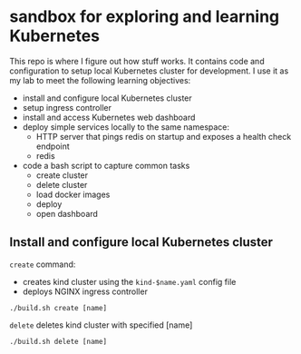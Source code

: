 # sandbox for exploring and learning Kubernetes

This repo is where I figure out how stuff works. It contains code and configuration to setup local Kubernetes cluster for development.
I use it as my lab to meet the following learning objectives:

- install and configure local Kubernetes cluster
- setup ingress controller
- install and access Kubernetes web dashboard  
- deploy simple services locally to the same namespace:
  - HTTP server that pings redis on startup and exposes a health check endpoint
  - redis
- code a bash script to capture common tasks
  - create cluster
  - delete cluster
  - load docker images
  - deploy
  - open dashboard

## Install and configure local Kubernetes cluster 

`create` command:
- creates kind cluster using the `kind-$name.yaml` config file
- deploys NGINX ingress controller


```shell
./build.sh create [name]
```

`delete` deletes kind cluster with specified [name]

```shell
./build.sh delete [name]
```



